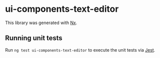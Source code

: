# ui-components-text-editor

This library was generated with [Nx](https://nx.dev).

## Running unit tests

Run `ng test ui-components-text-editor` to execute the unit tests via [Jest](https://jestjs.io).
